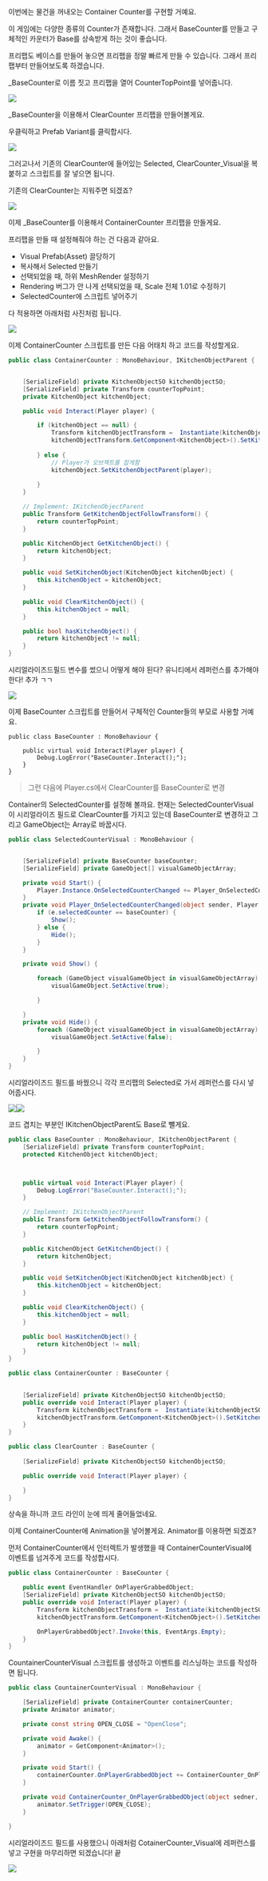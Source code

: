 
이번에는 물건을 꺼내오는 Container Counter를 구현할 거예요.

이 게임에는 다양한 종류의 Counter가 존재합니다. 그래서 BaseCounter를 만들고 구체적인 카운터가 Base를 상속받게 하는 것이 좋습니다.

프리팹도 베이스를 만들어 놓으면 프리팹을 정말 빠르게 만들 수 있습니다. 그래서 프리팹부터 만들어보도록 하겠습니다.

_BaseCounter로 이름 짓고 프리팹을 열어 CounterTopPoint를 넣어줍니다.

![](https://blog.kakaocdn.net/dn/bOu4hG/btsq1FV4Tag/NIW3RY79kmqMpRdI6ULWn0/img.png)

_BaseCounter을 이용해서 ClearCounter 프리팹을 만들어볼게요.

우클릭하고 Prefab Variant를 클릭합시다.

![](https://blog.kakaocdn.net/dn/bjcUyF/btsqZvNH1vT/kKOpjwB2mkbPMhWrqC1pUK/img.png)

그러고나서 기존의 ClearCounter에 들어있는 Selected, ClearCounter_Visual을 복붙하고 스크립트를 잘 넣으면 됩니다.

기존의 ClearCounter는 지워주면 되겠죠?

![](https://blog.kakaocdn.net/dn/bMMeIK/btsqYP0df5o/et5dTWLLgxjIwzdMF1F2Bk/img.png)

이제 _BaseCounter를 이용해서 ContainerCounter 프리팹을 만들게요.

프리팹을 만들 때 설정해줘야 하는 건 다음과 같아요.

- Visual Prefab(Asset) 끌당하기
- 복사해서 Selected 만들기
- 선택되었을 때, 하위 MeshRender 설정하기
- Rendering 버그가 안 나게 선택되었을 때, Scale 전체 1.01로 수정하기
- SelectedCounter에 스크립트 넣어주기

다 적용하면 아래처럼 사진처럼 됩니다.

![](https://blog.kakaocdn.net/dn/dfUG6B/btsqXSQNHDr/d8M2SSux89DATZXuCm9KZK/img.png)

이제 ContainerCounter 스크립트를 만든 다음 어태치 하고 코드를 작성할게요.

```c#
public class ContainerCounter : MonoBehaviour, IKitchenObjectParent {


    [SerializeField] private KitchenObjectSO kitchenObjectSO;
    [SerializeField] private Transform counterTopPoint;
    private KitchenObject kitchenObject;

    public void Interact(Player player) {

        if (kitchenObject == null) {
            Transform kitchenObjectTransform =  Instantiate(kitchenObjectSO.prefab, counterTopPoint);
            kitchenObjectTransform.GetComponent<KitchenObject>().SetKitchenObjectParent(this);
            
        } else {
            // Player가 오브젝트를 잡게함
            kitchenObject.SetKitchenObjectParent(player);
            
        }
    }

    // Implement: IKitchenObjectParent
    public Transform GetKitchenObjectFollowTransform() {
        return counterTopPoint;
    }

    public KitchenObject GetKitchenObject() {
        return kitchenObject;
    }

    public void SetKitchenObject(KitchenObject kitchenObject) {
        this.kitchenObject = kitchenObject;
    }

    public void ClearKitchenObject() {
        this.kitchenObject = null;
    }

    public bool hasKitchenObject() {
        return kitchenObject != null;
    }
}
```

시리얼라이즈드필드 변수를 썼으니 어떻게 해야 된다? 유니티에서 레퍼런스를 추가해야 한다! 추가 ㄱㄱ

![](https://blog.kakaocdn.net/dn/biz7BP/btsqYZolSGD/qL5RsQqPyqQej5xaKm1AKK/img.png)

이제 BaseCounter 스크립트를 만들어서 구체적인 Counter들의 부모로 사용할 거예요.

```
public class BaseCounter : MonoBehaviour {

    public virtual void Interact(Player player) {
        Debug.LogError("BaseCounter.Interact();");
    }
}
```

> 그런 다음에 Player.cs에서 ClearCounter를 BaseCounter로 변경

Container의 SelectedCounter를 설정해 볼까요. 현재는 SelectedCounterVisual이 시리얼라이즈 필드로 ClearCounter를 가지고 있는데 BaseCounter로 변경하고 그리고 GameObject는 Array로 바꿉시다.

```c#
public class SelectedCounterVisual : MonoBehaviour {


    [SerializeField] private BaseCounter baseCounter;
    [SerializeField] private GameObject[] visualGameObjectArray;

    private void Start() {
        Player.Instance.OnSelectedCounterChanged += Player_OnSelectedCounterChanged;
    }
    private void Player_OnSelectedCounterChanged(object sender, Player.OnSelectedCounterChangedEventArgs e) {
        if (e.selectedCounter == baseCounter) {
            Show();
        } else {
            Hide();
        }
    }

    private void Show() {

        foreach (GameObject visualGameObject in visualGameObjectArray) {
            visualGameObject.SetActive(true);

        }

    }
    private void Hide() {
        foreach (GameObject visualGameObject in visualGameObjectArray) {
            visualGameObject.SetActive(false);

        }
    }
}
```

시리얼라이즈드 필드를 바꿨으니 각각 프리팹의 Selected로 가서 레퍼런스를 다시 넣어줍시다.

![](https://blog.kakaocdn.net/dn/bDYQ2I/btsqZgwz8EM/N0rgbcuxLhfrPAlFeWOu61/img.png)![](https://blog.kakaocdn.net/dn/dWVoRR/btsqYpOi57P/vrQg3yTGe27xekzOSR59bK/img.png)

코드 겹치는 부분인 IKitchenObjectParent도 Base로 뺄게요.

```c#
public class BaseCounter : MonoBehaviour, IKitchenObjectParent {
    [SerializeField] private Transform counterTopPoint;
    protected KitchenObject kitchenObject;



    public virtual void Interact(Player player) {
        Debug.LogError("BaseCounter.Interact();");
    }

    // Implement: IKitchenObjectParent
    public Transform GetKitchenObjectFollowTransform() {
        return counterTopPoint;
    }

    public KitchenObject GetKitchenObject() {
        return kitchenObject;
    }

    public void SetKitchenObject(KitchenObject kitchenObject) {
        this.kitchenObject = kitchenObject;
    }

    public void ClearKitchenObject() {
        this.kitchenObject = null;
    }

    public bool HasKitchenObject() {
        return kitchenObject != null;
    }
}
```

``` c#
public class ContainerCounter : BaseCounter {

    
    [SerializeField] private KitchenObjectSO kitchenObjectSO;
    public override void Interact(Player player) {
        Transform kitchenObjectTransform =  Instantiate(kitchenObjectSO.prefab);
        kitchenObjectTransform.GetComponent<KitchenObject>().SetKitchenObjectParent(player);
    }
}
```

``` c#
public class ClearCounter : BaseCounter {
    
    [SerializeField] private KitchenObjectSO kitchenObjectSO;

    public override void Interact(Player player) { 

    }
}
```

상속을 하니까 코드 라인이 눈에 띄게 줄어들었네요.

이제 ContainerCounter에 Animation을 넣어볼게요. Animator를 이용하면 되겠죠?

먼저 ContainerCounter에서 인터렉트가 발생했을 때 ContainerCounterVisual에 이벤트를 넘겨주게 코드를 작성합시다.

``` c#
public class ContainerCounter : BaseCounter {

    public event EventHandler OnPlayerGrabbedObject;
    [SerializeField] private KitchenObjectSO kitchenObjectSO;
    public override void Interact(Player player) {
        Transform kitchenObjectTransform =  Instantiate(kitchenObjectSO.prefab);
        kitchenObjectTransform.GetComponent<KitchenObject>().SetKitchenObjectParent(player);

        OnPlayerGrabbedObject?.Invoke(this, EventArgs.Empty);
    }
}
```

CountainerCounterVisual 스크립트를 생성하고 이벤트를 리스닝하는 코드를 작성하면 됩니다.

``` c#
public class CountainerCounterVisual : MonoBehaviour {

    [SerializeField] private ContainerCounter containerCounter;
    private Animator animator;

    private const string OPEN_CLOSE = "OpenClose";

    private void Awake() {
        animator = GetComponent<Animator>();
    }

    private void Start() {
        containerCounter.OnPlayerGrabbedObject += ContainerCounter_OnPlayerGrabbedObject;
    }

    private void ContainerCounter_OnPlayerGrabbedObject(object sedner, System.EventArgs e) {
        animator.SetTrigger(OPEN_CLOSE); 
    }

}
```

시리얼라이즈드 필드를 사용했으니 아래처럼 CotainerCounter_Visual에 레퍼런스를 넣고 구현을 마무리하면 되겠습니다! 끝

![](https://blog.kakaocdn.net/dn/xiUU3/btsqYUHgX9Z/AKB4OKNI7LX6LecrI2CqgK/img.png)